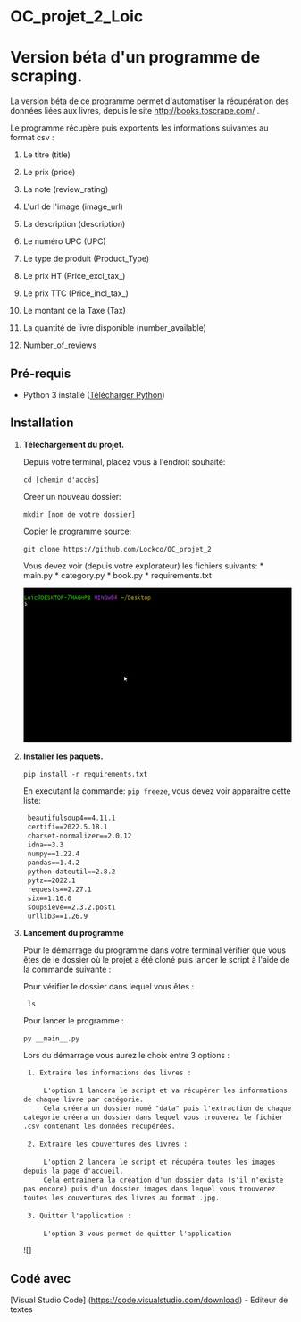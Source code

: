 # OC_projet_2_Loic
# Version béta d'un programme de scraping.

La version béta de ce programme permet d'automatiser la récupération des données liées aux livres, depuis le site http://books.toscrape.com/ . 

Le programme récupère puis exportents les informations suivantes au format csv : 

1. Le titre (title)

2. Le prix (price)

3. La note (review_rating)

4. L'url de l'image (image_url)

5. La description (description)

6. Le numéro UPC (UPC)

7. Le type de produit (Product_Type)

8. Le prix HT (Price_excl_tax_)

9. Le prix TTC (Price_incl_tax_)

10. Le montant de la Taxe (Tax)

11. La quantité de livre disponible (number_available)

12. Number_of_reviews

## Pré-requis 

* Python 3 installé ([Télécharger Python](https://www.python.org/downloads/))

## Installation



1. **Téléchargement du projet.**


    Depuis votre terminal, placez vous à l'endroit souhaité:
    
    ```cd [chemin d'accès]```  
    
    Creer un nouveau dossier:
    
    ```mkdir [nom de votre dossier]```
    
    Copier le programme source:
    
    ```git clone https://github.com/Lockco/OC_projet_2```
    
    Vous devez voir (depuis votre explorateur) les fichiers suivants:
        * main.py
        * category.py
        * book.py
        * requirements.txt
    
    ![](download_project.gif)


2. **Installer les paquets.**

    ```pip install -r requirements.txt```

    En executant la commande: ```pip freeze```, vous devez voir apparaitre cette liste: 

        beautifulsoup4==4.11.1
        certifi==2022.5.18.1
        charset-normalizer==2.0.12
        idna==3.3
        numpy==1.22.4
        pandas==1.4.2
        python-dateutil==2.8.2
        pytz==2022.1
        requests==2.27.1
        six==1.16.0
        soupsieve==2.3.2.post1
        urllib3==1.26.9

    
5. **Lancement du programme**

    Pour le démarrage du programme dans votre terminal vérifier que vous êtes de le dossier où le projet a été cloné puis lancer le script à l'aide de la  commande suivante :

    Pour vérifier le dossier dans lequel vous êtes :

        ls

    Pour lancer le programme :

    ```py __main__.py```

    Lors du démarrage vous aurez le choix entre 3 options :

        1. Extraire les informations des livres : 

            L'option 1 lancera le script et va récupérer les informations de chaque livre par catégorie.
            Cela créera un dossier nomé "data" puis l'extraction de chaque catégorie créera un dossier dans lequel vous trouverez le fichier .csv contenant les données récupérées.

        2. Extraire les couvertures des livres :

            L'option 2 lancera le script et récupéra toutes les images depuis la page d'accueil.
            Cela entrainera la création d'un dossier data (s'il n'existe pas encore) puis d'un dossier images dans lequel vous trouverez toutes les couvertures des livres au format .jpg.

        3. Quitter l'application :

            L'option 3 vous permet de quitter l'application

    ![]
            
## Codé avec
[Visual Studio Code] (https://code.visualstudio.com/download) - Editeur de textes





